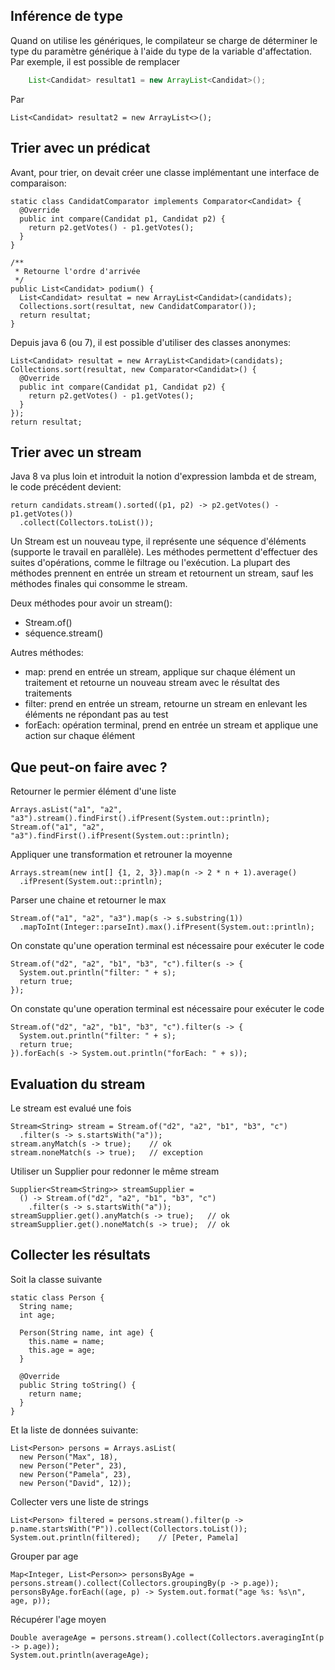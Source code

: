 Inférence de type
-----------------

Quand on utilise les génériques, le compilateur se charge de déterminer le type du
paramètre générique à l'aide du type de la variable d'affectation.
Par exemple, il est possible de remplacer

````java
    List<Candidat> resultat1 = new ArrayList<Candidat>();
````

Par

    List<Candidat> resultat2 = new ArrayList<>();

Trier avec un prédicat
----------------------

Avant, pour trier, on devait créer une classe implémentant une interface de comparaison:

    static class CandidatComparator implements Comparator<Candidat> {
      @Override
      public int compare(Candidat p1, Candidat p2) {
        return p2.getVotes() - p1.getVotes();
      }
    }
    
    /**
     * Retourne l'ordre d'arrivée
     */
    public List<Candidat> podium() {
      List<Candidat> resultat = new ArrayList<Candidat>(candidats);
      Collections.sort(resultat, new CandidatComparator());
      return resultat;
    }

Depuis java 6 (ou 7), il est possible d'utiliser des classes anonymes:

    List<Candidat> resultat = new ArrayList<Candidat>(candidats);
    Collections.sort(resultat, new Comparator<Candidat>() {
      @Override
      public int compare(Candidat p1, Candidat p2) {
        return p2.getVotes() - p1.getVotes();
      }
    });		
    return resultat;

Trier avec un stream
--------------------

Java 8 va plus loin et introduit la notion d'expression lambda et de stream, le code précédent
devient:

    return candidats.stream().sorted((p1, p2) -> p2.getVotes() - p1.getVotes())
      .collect(Collectors.toList());

Un Stream est un nouveau type, il représente une séquence d'éléments (supporte le travail en
parallèle). Les méthodes permettent d'effectuer des suites d'opérations, comme le filtrage
ou l'exécution. La plupart des méthodes prennent en entrée un stream et retournent un stream,
sauf les méthodes finales qui consomme le stream.

Deux méthodes pour avoir un stream():

* Stream.of()
* séquence.stream()

Autres méthodes:

* map: prend en entrée un stream, applique sur chaque élément un traitement et retourne un
nouveau stream avec le résultat des traitements
* filter: prend en entrée un stream, retourne un stream en enlevant les éléments ne répondant
pas au test
* forEach: opération terminal, prend en entrée un stream et applique une action sur chaque
élément

Que peut-on faire avec ?
------------------------

Retourner le permier élément d'une liste

    Arrays.asList("a1", "a2", "a3").stream().findFirst().ifPresent(System.out::println);
    Stream.of("a1", "a2", "a3").findFirst().ifPresent(System.out::println);

Appliquer une transformation et retrouner la moyenne

    Arrays.stream(new int[] {1, 2, 3}).map(n -> 2 * n + 1).average()
      .ifPresent(System.out::println);

Parser une chaine et retourner le max

    Stream.of("a1", "a2", "a3").map(s -> s.substring(1))
      .mapToInt(Integer::parseInt).max().ifPresent(System.out::println);
		
On constate qu'une operation terminal est nécessaire pour exécuter le code

    Stream.of("d2", "a2", "b1", "b3", "c").filter(s -> {
      System.out.println("filter: " + s);
      return true;
    });
		
On constate qu'une operation terminal est nécessaire pour exécuter le code

    Stream.of("d2", "a2", "b1", "b3", "c").filter(s -> {
      System.out.println("filter: " + s);
      return true;
    }).forEach(s -> System.out.println("forEach: " + s));
	
Evaluation du stream
--------------------

Le stream est evalué une fois

    Stream<String> stream = Stream.of("d2", "a2", "b1", "b3", "c")
      .filter(s -> s.startsWith("a"));
    stream.anyMatch(s -> true);    // ok
    stream.noneMatch(s -> true);   // exception

Utiliser un Supplier pour redonner le même stream

    Supplier<Stream<String>> streamSupplier = 
      () -> Stream.of("d2", "a2", "b1", "b3", "c")
        .filter(s -> s.startsWith("a"));
    streamSupplier.get().anyMatch(s -> true);   // ok
    streamSupplier.get().noneMatch(s -> true);  // ok

Collecter les résultats
-----------------------

Soit la classe suivante

    static class Person {
      String name;
      int age;

      Person(String name, int age) {
        this.name = name;
        this.age = age;
      }

      @Override
      public String toString() {
        return name;
      }
    }

Et la liste de données suivante:

    List<Person> persons = Arrays.asList(
      new Person("Max", 18),
      new Person("Peter", 23),
      new Person("Pamela", 23),
      new Person("David", 12));

Collecter vers une liste de strings

    List<Person> filtered = persons.stream().filter(p -> p.name.startsWith("P")).collect(Collectors.toList());
    System.out.println(filtered);    // [Peter, Pamela]

Grouper par age

    Map<Integer, List<Person>> personsByAge = persons.stream().collect(Collectors.groupingBy(p -> p.age));
    personsByAge.forEach((age, p) -> System.out.format("age %s: %s\n", age, p));

Récupérer l'age moyen

    Double averageAge = persons.stream().collect(Collectors.averagingInt(p -> p.age));
    System.out.println(averageAge);

